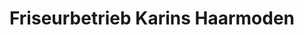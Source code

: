 ---
title: "Friseurbetrieb Karins Haarmoden"
url: /kalkar/friseurbetrieb-karins-haarmoden/
shop: Friseur
---
